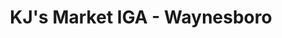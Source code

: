 ---
title: "KJ's Market IGA - Waynesboro"
url: /waynesboro/kjs-market-iga-waynesboro/
shop: Supermarkt
---